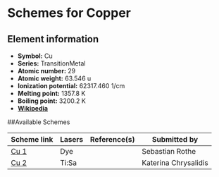 # Schemes for Copper

## Element information

- **Symbol:** Cu
- **Series:** TransitionMetal
- **Atomic number:** 29
- **Atomic weight:** 63.546 u
- **Ionization potential:** 62317.460 1/cm
- **Melting point:** 1357.8 K
- **Boiling point:** 3200.2 K
- [**Wikipedia**](https://en.wikipedia.org/wiki/Copper)

##Available Schemes

|       Scheme link       | Lasers | Reference(s) |     Submitted by     |
| ----------------------- | ------ | ------------ | -------------------- |
| [Cu 1](../cu/cu-001.md) | Dye    |              | Sebastian Rothe      |
| [Cu 2](../cu/cu-002.md) | Ti:Sa  |              | Katerina Chrysalidis |
